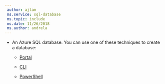 ```yaml
---
 author: ajlam
 ms.service: sql-database
 ms.topic: include
 ms.date: 11/26/2018
 ms.author: andrela
---
```


- An Azure SQL database. You can use one of these techniques to create a database:

  - [Portal](../articles/sql-database/sql-database-get-started-portal.md)

  - [CLI](../articles/sql-database/sql-database-get-started-cli.md)

  - [PowerShell](../articles/sql-database/sql-database-get-started-powershell.md)

